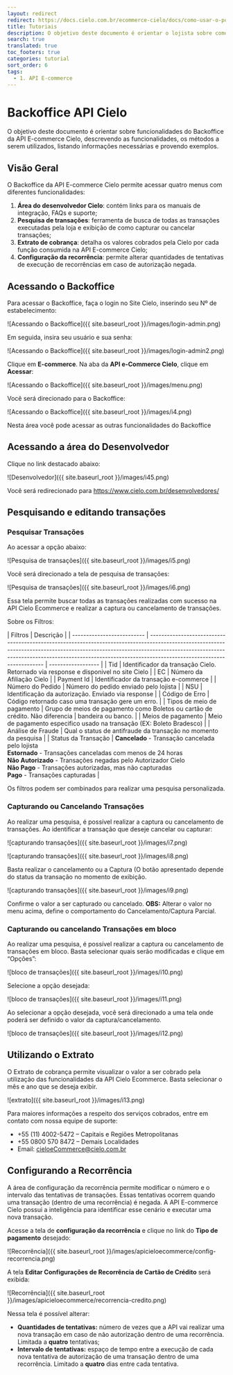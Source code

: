 ```yaml
---
layout: redirect
redirect: https://docs.cielo.com.br/ecommerce-cielo/docs/como-usar-o-portal-cielo
title: Tutoriais
description: O objetivo deste documento é orientar o lojista sobre como acessar Backoffice da API Cielo Ecommerce. Descrevendo as funcionalidades, os métodos a serem utilizados, listando informações necessárias e provendo exemplos.
search: true
translated: true
toc_footers: true
categories: tutorial
sort_order: 6
tags:
  - 1. API E-commerce
---
```


# Backoffice API Cielo

O objetivo deste documento é orientar sobre funcionalidades do Backoffice da API E-commerce Cielo, descrevendo as funcionalidades, os métodos a serem utilizados, listando informações necessárias e provendo exemplos.

## Visão Geral

O Backoffice da API E-commerce Cielo permite acessar quatro menus com diferentes funcionalidades:

1. **Área do desenvolvedor Cielo**: contém links para os manuais de integração, FAQs e suporte;
2. **Pesquisa de transações**: ferramenta de busca de todas as transações executadas pela loja e exibição de como capturar ou cancelar transações;
3. **Extrato de cobrança**: detalha os valores cobrados pela Cielo por cada função consumida na API E-commerce Cielo;
4. **Configuração da recorrência**: permite alterar quantidades de tentativas de execução de recorrências em caso de autorização negada.

## Acessando o Backoffice

Para acessar o Backoffice, faça o login no Site Cielo, inserindo seu Nº de estabelecimento:

![Acessando o Backoffice]({{ site.baseurl_root }}/images/login-admin.png)

Em seguida, insira seu usuário e sua senha:

![Acessando o Backoffice]({{ site.baseurl_root }}/images/login-admin2.png)

Clique em **E-commerce**. Na aba da **API e-Commerce Cielo**, clique em **Acessar**:

![Acessando o Backoffice]({{ site.baseurl_root }}/images/menu.png)

Você será direcionado para o Backoffice:

![Acessando o Backoffice]({{ site.baseurl_root }}/images/i4.png)

Nesta área você pode acessar as outras funcionalidades do Backoffice

## Acessando a área do Desenvolvedor

Clique no link destacado abaixo:

![Desenvolvedor]({{ site.baseurl_root }}/images/i45.png)

Você será redirecionado para <https://www.cielo.com.br/desenvolvedores/>

## Pesquisando e editando transações

### Pesquisar Transações

Ao acessar a opção abaixo:

![Pesquisa de transações]({{ site.baseurl_root }}/images/i5.png)

Você será direcionado a tela de pesquisa de transações:

![Pesquisa de transações]({{ site.baseurl_root }}/images/i6.png)

Essa tela permite buscar todas as transações realizadas com sucesso na API Cielo Ecommerce e realizar a captura ou cancelamento de transações.

Sobre os Filtros:

| Filtros                    | Descrição                                                                                                                                                                                                                                                                          |
| -------------------------- | ---------------------------------------------------------------------------------------------------------------------------------------------------------------------------------------------------------------------------------------------------------------------------------- | ------------------ |
| Tid                        | Identificador da transação Cielo. Retornado via response e disponivel no site Cielo                                                                                                                                                                                                |
| EC                         | Número da Afiliação Cielo                                                                                                                                                                                                                                                          |
| Payment Id                 | Identificador da transação e-commerce                                                                                                                                                                                                                                              |
| Número do Pedido           | Número do pedido enviado pelo lojista                                                                                                                                                                                                                                              |
| NSU                        | Identificação da autorização. Enviado via response                                                                                                                                                                                                                                 |
| Código de Erro             | Código retornado caso uma transação gere um erro.                                                                                                                                                                                                                                  |
| Tipos de meio de pagamento | Grupo de meios de pagamento como Boletos ou cartão de crédito. Não diferencia                                                                                                                                                                                                      | bandeira ou banco. |
| Meios de pagamento         | Meio de pagamento especifico usado na transação (EX: Boleto Bradesco)                                                                                                                                                                                                              |
| Análise de Fraude          | Qual o status de antifraude da transação no momento da pesquisa                                                                                                                                                                                                                    |
| Status da Transação        | **Cancelado** - Transação cancelada pelo lojista<br>**Estornado** - Transações canceladas com menos de 24 horas<br>**Não Autorizado** - Transações negadas pelo Autorizador Cielo<br>**Não Pago** - Transações autorizadas, mas não capturadas<br>**Pago** - Transações capturadas |

Os filtros podem ser combinados para realizar uma pesquisa personalizada.

### Capturando ou Cancelando Transações

Ao realizar uma pesquisa, é possível realizar a captura ou cancelamento de transações. Ao identificar a transação que deseje cancelar ou capturar:

![capturando transações]({{ site.baseurl_root }}/images/i7.png)

![capturando transações]({{ site.baseurl_root }}/images/i8.png)

Basta realizar o cancelamento ou a Captura (O botão apresentado depende do status da transação no momento de exibição.

![capturando transações]({{ site.baseurl_root }}/images/i9.png)

Confirme o valor a ser capturado ou cancelado.
**OBS:** Alterar o valor no menu acima, define o comportamento do Cancelamento/Captura Parcial.

### Capturando ou cancelando Transações em bloco

Ao realizar uma pesquisa, é possível realizar a captura ou cancelamento de transações em bloco. Basta selecionar quais serão modificadas e clique em “Opções”:

![bloco de transações]({{ site.baseurl_root }}/images/i10.png)

Selecione a opção desejada:

![bloco de transações]({{ site.baseurl_root }}/images/i11.png)

Ao selecionar a opção desejada, você será direcionado a uma tela onde poderá ser definido o valor da captura/cancelamento.

![bloco de transações]({{ site.baseurl_root }}/images/i12.png)

## Utilizando o Extrato

O Extrato de cobrança permite visualizar o valor a ser cobrado pela utilização das funcionalidades da API Cielo Ecommerce. Basta selecionar o mês e ano que se deseja exibir.

![extrato]({{ site.baseurl_root }}/images/i13.png)

Para maiores informações a respeito dos serviços cobrados, entre em contato com nossa equipe de suporte:

- +55 (11) 4002-5472 – Capitais e Regiões Metropolitanas
- +55 0800 570 8472 – Demais Localidades
- Email: cieloeCommerce@cielo.com.br

## Configurando a Recorrência

A área de configuração da recorrência permite modificar o número e o intervalo das tentativas de transações. Essas tentativas ocorrem quando uma transação (dentro de uma recorrência) é negada. A API E-commerce Cielo possui a inteligência para identificar esse cenário e executar uma nova transação.

Acesse a tela de **configuração da recorrência** e clique no link do **Tipo de pagamento** desejado:

![Recorrência]({{ site.baseurl_root }}/images/apicieloecommerce/config-recorrencia.png)

A tela **Editar Configurações de Recorrência de Cartão de Crédito** será exibida:

![Recorrência]({{ site.baseurl_root }}/images/apicieloecommerce/recorrencia-credito.png)

Nessa tela é possível alterar:

* **Quantidades de tentativas:** número de vezes que a API vai realizar uma nova transação em caso de não autorização dentro de uma recorrência. Limitada a **quatro** tentativas;
* **Intervalo de tentativas:** espaço de tempo entre a execução de cada nova tentativa de autorização de uma transação dentro de uma recorrência. Limitado a **quatro** dias entre cada tentativa.
